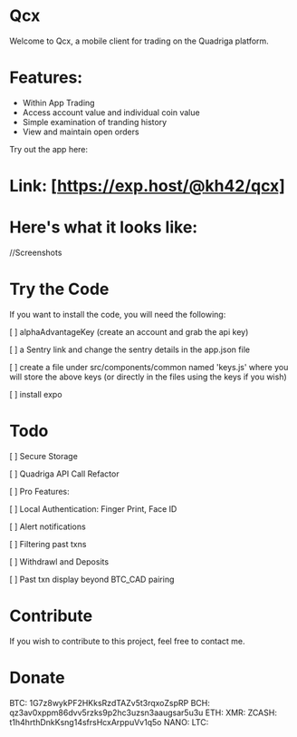 # Qcx

Welcome to Qcx, a mobile client for trading on the Quadriga platform. 

# Features: 
- Within App Trading
- Access account value and individual coin value
- Simple examination of tranding history
- View and maintain open orders


Try out the app here: 
# Link: [https://exp.host/@kh42/qcx]

# Here's what it looks like: 
//Screenshots

# Try the Code
If you want to install the code, you will need the following: 

[ ] alphaAdvantageKey (create an account and grab the api key)

[ ] a Sentry link and change the sentry details in the app.json file

[ ] create a file under src/components/common named 'keys.js' where you will store the above keys (or directly in the files using the keys if you wish)

[ ] install expo

# Todo
[ ] Secure Storage

[ ] Quadriga API Call Refactor

[ ] Pro Features: 

  [ ] Local Authentication: Finger Print, Face ID
  
  [ ] Alert notifications
  
  [ ] Filtering past txns
  
  [ ] Withdrawl and Deposits

[ ] Past txn display beyond BTC_CAD pairing


# Contribute
If you wish to contribute to this project, feel free to contact me. 

# Donate
BTC: 1G7z8wykPF2HKksRzdTAZv5t3rqxoZspRP
BCH: qz3av0xppm86dvv5rzks9p2hc3uzsn3aaugsar5u3u
ETH: 
XMR: 
ZCASH: t1h4hrthDnkKsng14sfrsHcxArppuVv1q5o
NANO:
LTC:


